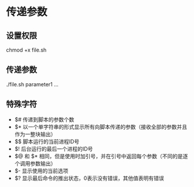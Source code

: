 # 传递参数

## 设置权限

chmod +x file.sh

## 传递参数

./file.sh parameter1 ...

## 特殊字符

* $# 传递到脚本的参数个数
* $* 以一个单字符串的形式显示所有向脚本传递的参数（接收全部的参数并且作为一整块输出）
* $$ 脚本运行的当前进程ID号
* $! 后台运行的最后一个进程的ID号
* $@ 和 $* 相同，但是使用时加引号，并在引号中返回每个参数（不同的是逐个调用参数输出）
* $- 显示使用的当前选项
* $? 显示最后命令的推出状态，0表示没有错误，其他值表明有错误